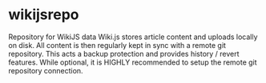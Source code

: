 # wikijsrepo
Repository for WikiJS data
Wiki.js stores article content and uploads locally on disk. All content is then regularly kept in sync with a remote git repository. This acts a backup protection and provides history / revert features.
While optional, it is HIGHLY recommended to setup the remote git repository connection.

